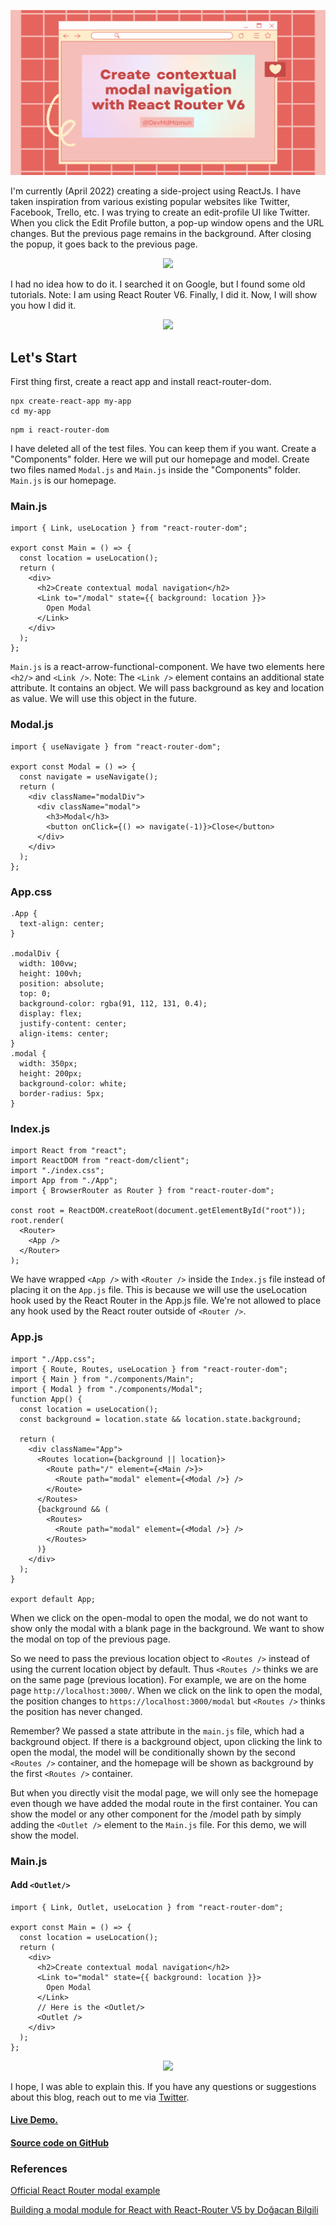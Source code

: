 ![blog.png](./src/blog.png)

I'm currently (April 2022) creating a side-project using ReactJs. I have taken inspiration from various existing popular websites like Twitter, Facebook, Trello, etc. I was trying to create an edit-profile UI like Twitter. When you click the Edit Profile button, a pop-up window opens and the URL changes. But the previous page remains in the background. After closing the popup, it goes back to the previous page.

<p align="center">
<img src="https://cdn.hashnode.com/res/hashnode/image/upload/v1649944317683/4rbTMUAoj.gif" />
</p>

I had no idea how to do it. I searched it on Google, but I found some old tutorials. Note: I am using React Router V6. Finally, I did it. Now, I will show you how I did it.

<p align="center">
<img src="https://cdn.hashnode.com/res/hashnode/image/upload/v1649945258156/XQHc834qX.gif" />
</p>

## Let's Start

First thing first, create a react app and install react-router-dom.

```
npx create-react-app my-app
cd my-app
```

```
npm i react-router-dom
```

I have deleted all of the test files. You can keep them if you want. Create a "Components" folder. Here we will put our homepage and model. Create two files named `Modal.js` and `Main.js` inside the "Components" folder. `Main.js` is our homepage.

### Main.js

```
import { Link, useLocation } from "react-router-dom";

export const Main = () => {
  const location = useLocation();
  return (
    <div>
      <h2>Create contextual modal navigation</h2>
      <Link to="/modal" state={{ background: location }}>
        Open Modal
      </Link>
    </div>
  );
};

```

`Main.js` is a react-arrow-functional-component. We have two elements here `<h2/>` and `<Link />`. Note: The `<Link />` element contains an additional state attribute. It contains an object. We will pass background as key and location as value. We will use this object in the future.

### Modal.js

```
import { useNavigate } from "react-router-dom";

export const Modal = () => {
  const navigate = useNavigate();
  return (
    <div className="modalDiv">
      <div className="modal">
        <h3>Modal</h3>
        <button onClick={() => navigate(-1)}>Close</button>
      </div>
    </div>
  );
};

```

### App.css

```
.App {
  text-align: center;
}

.modalDiv {
  width: 100vw;
  height: 100vh;
  position: absolute;
  top: 0;
  background-color: rgba(91, 112, 131, 0.4);
  display: flex;
  justify-content: center;
  align-items: center;
}
.modal {
  width: 350px;
  height: 200px;
  background-color: white;
  border-radius: 5px;
}

```

### Index.js

```
import React from "react";
import ReactDOM from "react-dom/client";
import "./index.css";
import App from "./App";
import { BrowserRouter as Router } from "react-router-dom";

const root = ReactDOM.createRoot(document.getElementById("root"));
root.render(
  <Router>
    <App />
  </Router>
);

```

We have wrapped `<App />` with `<Router />` inside the `Index.js` file instead of placing it on the `App.js` file. This is because we will use the useLocation hook used by the React Router in the App.js file. We're not allowed to place any hook used by the React router outside of `<Router />`.

### App.js

```
import "./App.css";
import { Route, Routes, useLocation } from "react-router-dom";
import { Main } from "./components/Main";
import { Modal } from "./components/Modal";
function App() {
  const location = useLocation();
  const background = location.state && location.state.background;

  return (
    <div className="App">
      <Routes location={background || location}>
        <Route path="/" element={<Main />}>
          <Route path="modal" element={<Modal />} />
        </Route>
      </Routes>
      {background && (
        <Routes>
          <Route path="modal" element={<Modal />} />
        </Routes>
      )}
    </div>
  );
}

export default App;

```

When we click on the open-modal to open the modal, we do not want to show only the modal with a blank page in the background. We want to show the modal on top of the previous page.

So we need to pass the previous location object to `<Routes />` instead of using the current location object by default. Thus `<Routes />` thinks we are on the same page (previous location). For example, we are on the home page `http://localhost:3000/`. When we click on the link to open the modal, the position changes to `https://localhost:3000/modal` but `<Routes />` thinks the position has never changed.

Remember? We passed a state attribute in the `main.js` file, which had a background object. If there is a background object, upon clicking the link to open the modal, the model will be conditionally shown by the second `<Routes />` container, and the homepage will be shown as background by the first `<Routes />` container.

But when you directly visit the modal page, we will only see the homepage even though we have added the modal route in the first <Routes /> container. You can show the model or any other component for the /model path by simply adding the `<Outlet />` element to the `Main.js` file. For this demo, we will show the model.

### Main.js

#### Add `<Outlet/>`

```
import { Link, Outlet, useLocation } from "react-router-dom";

export const Main = () => {
  const location = useLocation();
  return (
    <div>
      <h2>Create contextual modal navigation</h2>
      <Link to="modal" state={{ background: location }}>
        Open Modal
      </Link>
      // Here is the <Outlet/>
      <Outlet />
    </div>
  );
};
```

<p align="center">
<img src="https://cdn.hashnode.com/res/hashnode/image/upload/v1650027952727/5y3_wxYoW.gif" />
</p>

I hope, I was able to explain this. If you have any questions or suggestions about this blog, reach out to me via [Twitter](https://www.twitter.com/devmdmamun).

#### [Live Demo.](https://dreamy-macaron-0c86da.netlify.app)

#### [Source code on GitHub](https://github.com/devmdmamun/contextual-modal-navigation-with-react-router)

### References

[Official React Router modal example](https://reactrouter.com/docs/en/v6/examples/modal)

[Building a modal module for React with React-Router V5 by Doğacan Bilgili](https://blog.logrocket.com/building-a-modal-module-for-react-with-react-router/)
